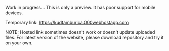 Work in progress...
This is only a preview. It has poor support for mobile devices.

Temporary link: https://kudtamburica.000webhostapp.com

NOTE: Hosted link sometimes doesn't work or doesn't update uploaded files. For latest version of the website, please download repository and try it on your own. 
